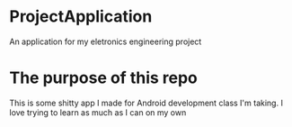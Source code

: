 # ProjectApplication
An application for my eletronics engineering project

# The purpose of this repo
This is some shitty app I made for Android development class I'm taking. I love trying to learn as much as I can on my own
